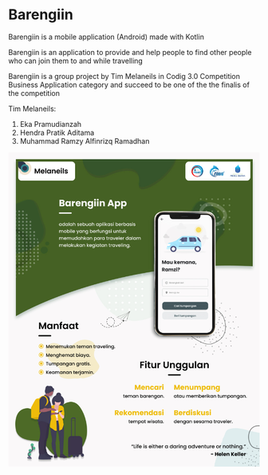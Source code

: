 # Barengiin
Barengiin is a mobile application (Android) made with Kotlin

Barengiin is an application to provide and help people to find other people who can join them to and while travelling

Barengiin is a group project by Tim Melaneils in Codig 3.0 Competition Business Application category and succeed to be one of the the finalis of the competition

Tim Melaneils:
1. Eka Pramudianzah
2. Hendra Pratik Aditama
3. Muhammad Ramzy Alfinrizq Ramadhan

![alt text](https://github.com/MuhammadRamzy-AR/Barengiin/blob/main/Poster_Barengiin_Melaneils.jpg?raw=true)
